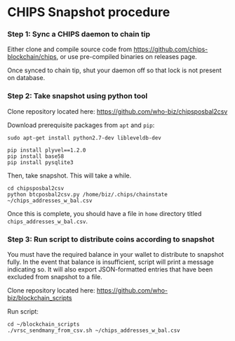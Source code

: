 # CHIPS Snapshot procedure

### Step 1: Sync a CHIPS daemon to chain tip

Either clone and compile source code from https://github.com/chips-blockchain/chips, or use pre-compiled binaries on releases page.

Once synced to chain tip, shut your daemon off so that lock is not present on database.

### Step 2: Take snapshot using python tool

Clone repository located here: https://github.com/who-biz/chipsposbal2csv

Download prerequisite packages from `apt` and `pip`:

`sudo apt-get install python2.7-dev libleveldb-dev`

```
pip install plyvel==1.2.0
pip install base58
pip install pysqlite3
```

Then, take snapshot.  This will take a while.

```
cd chipsposbal2csv
python btcposbal2csv.py /home/biz/.chips/chainstate ~/chips_addresses_w_bal.csv
```

Once this is complete, you should have a file in `home` directory titled `chips_addresses_w_bal.csv`.

### Step 3: Run script to distribute coins according to snapshot

You must have the required balance in your wallet to distribute to snapshot fully.  In the event that balance is insufficient, script will print a message indicating so.  It will also export JSON-formatted entries that have been excluded from snapshot to a file.

Clone repository located here: https://github.com/who-biz/blockchain_scripts

Run script:

```
cd ~/blockchain_scripts
./vrsc_sendmany_from_csv.sh ~/chips_addresses_w_bal.csv
```
